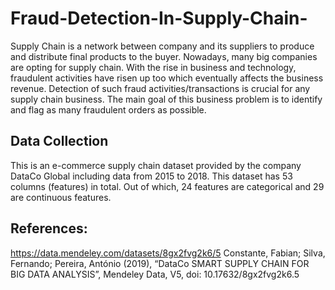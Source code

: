 ﻿# Fraud-Detection-In-Supply-Chain-
Supply Chain is a network between company and its suppliers to produce and distribute final products to the buyer. Nowadays, many big companies are opting for supply chain. With the rise in business and technology, fraudulent activities have risen up too which eventually affects the business revenue. Detection of such fraud activities/transactions is crucial for any supply chain business. The main goal of this business problem is to identify and flag as many fraudulent orders as possible.

## Data Collection
This is an e-commerce supply chain dataset provided by the company DataCo Global including data from 2015 to 2018. This dataset has 53 columns (features) in total. Out of which, 24 features are categorical and 29 are continuous features.

## References:
https://data.mendeley.com/datasets/8gx2fvg2k6/5 Constante, Fabian; Silva, Fernando; Pereira, António (2019), “DataCo SMART SUPPLY CHAIN FOR BIG DATA ANALYSIS”, Mendeley Data, V5, doi: 10.17632/8gx2fvg2k6.5
